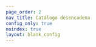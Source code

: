 ```yaml
---
page_order: 2
nav_title: Catálogo desencadena
config_only: true
noindex: true
layout: blank_config
---
```

